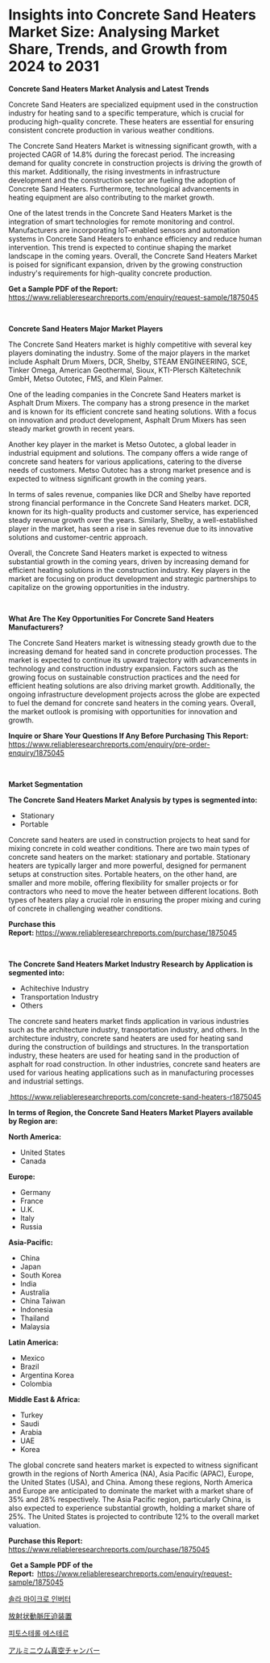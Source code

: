 <p><h1>Insights into Concrete Sand Heaters Market Size: Analysing Market Share, Trends, and Growth from 2024 to 2031</h1></p><p><strong>Concrete Sand Heaters Market Analysis and Latest Trends</strong></p>
<p><p>Concrete Sand Heaters are specialized equipment used in the construction industry for heating sand to a specific temperature, which is crucial for producing high-quality concrete. These heaters are essential for ensuring consistent concrete production in various weather conditions.</p><p>The Concrete Sand Heaters Market is witnessing significant growth, with a projected CAGR of 14.8% during the forecast period. The increasing demand for quality concrete in construction projects is driving the growth of this market. Additionally, the rising investments in infrastructure development and the construction sector are fueling the adoption of Concrete Sand Heaters. Furthermore, technological advancements in heating equipment are also contributing to the market growth.</p><p>One of the latest trends in the Concrete Sand Heaters Market is the integration of smart technologies for remote monitoring and control. Manufacturers are incorporating IoT-enabled sensors and automation systems in Concrete Sand Heaters to enhance efficiency and reduce human intervention. This trend is expected to continue shaping the market landscape in the coming years. Overall, the Concrete Sand Heaters Market is poised for significant expansion, driven by the growing construction industry's requirements for high-quality concrete production.</p></p>
<p><strong>Get a Sample PDF of the Report:&nbsp;</strong> <a href="https://www.reliableresearchreports.com/enquiry/request-sample/1875045">https://www.reliableresearchreports.com/enquiry/request-sample/1875045</a></p>
<p>&nbsp;</p>
<p><strong>Concrete Sand Heaters Major Market Players</strong></p>
<p><p>The Concrete Sand Heaters market is highly competitive with several key players dominating the industry. Some of the major players in the market include Asphalt Drum Mixers, DCR, Shelby, STEAM ENGINEERING, SCE, Tinker Omega, American Geothermal, Sioux, KTI-Plersch Kältetechnik GmbH, Metso Outotec, FMS, and Klein Palmer.</p><p>One of the leading companies in the Concrete Sand Heaters market is Asphalt Drum Mixers. The company has a strong presence in the market and is known for its efficient concrete sand heating solutions. With a focus on innovation and product development, Asphalt Drum Mixers has seen steady market growth in recent years.</p><p>Another key player in the market is Metso Outotec, a global leader in industrial equipment and solutions. The company offers a wide range of concrete sand heaters for various applications, catering to the diverse needs of customers. Metso Outotec has a strong market presence and is expected to witness significant growth in the coming years.</p><p>In terms of sales revenue, companies like DCR and Shelby have reported strong financial performance in the Concrete Sand Heaters market. DCR, known for its high-quality products and customer service, has experienced steady revenue growth over the years. Similarly, Shelby, a well-established player in the market, has seen a rise in sales revenue due to its innovative solutions and customer-centric approach.</p><p>Overall, the Concrete Sand Heaters market is expected to witness substantial growth in the coming years, driven by increasing demand for efficient heating solutions in the construction industry. Key players in the market are focusing on product development and strategic partnerships to capitalize on the growing opportunities in the industry.</p></p>
<p>&nbsp;</p>
<p><strong>What Are The Key Opportunities For Concrete Sand Heaters Manufacturers?</strong></p>
<p><p>The Concrete Sand Heaters market is witnessing steady growth due to the increasing demand for heated sand in concrete production processes. The market is expected to continue its upward trajectory with advancements in technology and construction industry expansion. Factors such as the growing focus on sustainable construction practices and the need for efficient heating solutions are also driving market growth. Additionally, the ongoing infrastructure development projects across the globe are expected to fuel the demand for concrete sand heaters in the coming years. Overall, the market outlook is promising with opportunities for innovation and growth.</p></p>
<p><strong>Inquire or Share Your Questions If Any Before Purchasing This Report:</strong> <a href="https://www.reliableresearchreports.com/enquiry/pre-order-enquiry/1875045">https://www.reliableresearchreports.com/enquiry/pre-order-enquiry/1875045</a></p>
<p>&nbsp;</p>
<p><strong>Market Segmentation</strong></p>
<p><strong>The Concrete Sand Heaters Market Analysis by types is segmented into:</strong></p>
<p><ul><li>Stationary</li><li>Portable</li></ul></p>
<p><p>Concrete sand heaters are used in construction projects to heat sand for mixing concrete in cold weather conditions. There are two main types of concrete sand heaters on the market: stationary and portable. Stationary heaters are typically larger and more powerful, designed for permanent setups at construction sites. Portable heaters, on the other hand, are smaller and more mobile, offering flexibility for smaller projects or for contractors who need to move the heater between different locations. Both types of heaters play a crucial role in ensuring the proper mixing and curing of concrete in challenging weather conditions.</p></p>
<p><strong>Purchase this Report:&nbsp;</strong><a href="https://www.reliableresearchreports.com/purchase/1875045">https://www.reliableresearchreports.com/purchase/1875045</a></p>
<p>&nbsp;</p>
<p><strong>The Concrete Sand Heaters Market Industry Research by Application is segmented into:</strong></p>
<p><ul><li>Achitechive Industry</li><li>Transportation Industry</li><li>Others</li></ul></p>
<p><p>The concrete sand heaters market finds application in various industries such as the architecture industry, transportation industry, and others. In the architecture industry, concrete sand heaters are used for heating sand during the construction of buildings and structures. In the transportation industry, these heaters are used for heating sand in the production of asphalt for road construction. In other industries, concrete sand heaters are used for various heating applications such as in manufacturing processes and industrial settings.</p></p>
<p><a href="https://www.reliableresearchreports.com/concrete-sand-heaters-r1875045">&nbsp;https://www.reliableresearchreports.com/concrete-sand-heaters-r1875045</a></p>
<p><strong>In terms of Region, the Concrete Sand Heaters Market Players available by Region are:</strong></p>
<p>
    <p> <strong> North America: </strong>
        <ul>
            <li>United States</li>
            <li>Canada</li>
        </ul>
        </p> 
    <p> <strong> Europe: </strong>
        <ul>
            <li>Germany</li>
            <li>France</li>
            <li>U.K.</li>
            <li>Italy</li>
            <li>Russia</li>
        </ul>
        </p> 
    <p> <strong> Asia-Pacific: </strong>
        <ul>
            <li>China</li>
            <li>Japan</li>
            <li>South Korea</li>
            <li>India</li>
            <li>Australia</li>
            <li>China Taiwan</li>
            <li>Indonesia</li>
            <li>Thailand</li>
            <li>Malaysia</li>
        </ul>
        </p> 
    <p> <strong> Latin America: </strong>
        <ul>
            <li>Mexico</li>
            <li>Brazil</li>
            <li>Argentina Korea</li>
            <li>Colombia</li>
        </ul>
        </p> 
    <p> <strong> Middle East & Africa: </strong>
        <ul>
            <li>Turkey</li>
            <li>Saudi</li>
            <li>Arabia</li>
            <li>UAE</li>
            <li>Korea</li>
        </ul>
    </p>
    </p>
<p><p>The global concrete sand heaters market is expected to witness significant growth in the regions of North America (NA), Asia Pacific (APAC), Europe, the United States (USA), and China. Among these regions, North America and Europe are anticipated to dominate the market with a market share of 35% and 28% respectively. The Asia Pacific region, particularly China, is also expected to experience substantial growth, holding a market share of 25%. The United States is projected to contribute 12% to the overall market valuation.</p></p>
<p><strong>Purchase this Report: </strong><a href="https://www.reliableresearchreports.com/purchase/1875045">https://www.reliableresearchreports.com/purchase/1875045</a></p>
<p>&nbsp;<strong>Get a Sample PDF of the Report:&nbsp;&nbsp;</strong><a href="https://www.reliableresearchreports.com/enquiry/request-sample/1875045">https://www.reliableresearchreports.com/enquiry/request-sample/1875045</a></p>
<p><strong></strong></p>
<p><p><a href="https://medium.com/@bustersipes981/%ED%83%9C%EC%96%91%EA%B4%91-%EB%A7%88%EC%9D%B4%ED%81%AC%EB%A1%9C-%EC%9D%B8%EB%B2%84%ED%84%B0-%EC%8B%9C%EC%9E%A5%EC%9D%80-%EC%8B%9C%EC%9E%A5-%EC%A0%90%EC%9C%A0%EC%9C%A8-%ED%81%AC%EA%B8%B0-%EB%B0%8F-2031%EB%85%84%EA%B9%8C%EC%A7%80%EC%9D%98-%EC%98%88%EC%83%81-%EC%88%98%EC%9A%94%EC%97%90-%EC%B4%88%EC%A0%90%EC%9D%84-%EB%A7%9E%EC%B6%94%EA%B3%A0-%EC%9E%88%EC%8A%B5%EB%8B%88%EB%8B%A4-76e6ae48c625">솔라 마이크로 인버터</a></p><p><a href="https://medium.com/@jasohung45456/%E5%8B%95%E8%84%88%E5%9C%A7%E8%BF%AB%E3%83%87%E3%83%90%E3%82%A4%E3%82%B9%E5%B8%82%E5%A0%B4%E3%81%AE%E8%A6%8F%E6%A8%A1-cagr-%E3%83%88%E3%83%AC%E3%83%B3%E3%83%892024%E5%B9%B4-2030%E5%B9%B4-8ba7907194e1">放射状動脈圧迫装置</a></p><p><a href="https://medium.com/@cliffordaucek8546w/%EC%8B%9D%EB%AC%BC%EC%8A%A4%ED%85%8C%EB%A1%A4-%EC%97%90%EC%8A%A4%ED%84%B0-%EC%8B%9C%EC%9E%A5%EC%9D%80-%EC%8B%9C%EC%9E%A5-%EC%A0%90%EC%9C%A0%EC%9C%A8-%EC%8B%9C%EC%9E%A5-%ED%8A%B8%EB%A0%8C%EB%93%9C-%EB%B0%8F-%EC%8B%9C%EC%9E%A5-%EC%84%B1%EC%9E%A5%EC%97%90-%EB%8C%80%ED%95%9C-%EC%A0%95%EB%B3%B4%EB%A5%BC-%EC%A0%9C%EA%B3%B5%ED%95%A9%EB%8B%88%EB%8B%A4-a1bcfafa3d62">피토스테롤 에스테르</a></p><p><a href="https://medium.com/@saigekulas/%E3%82%A2%E3%83%AB%E3%83%9F%E3%83%8B%E3%82%A6%E3%83%A0%E7%9C%9F%E7%A9%BA%E3%83%81%E3%83%A3%E3%83%B3%E3%83%90%E3%83%BC%E5%B8%82%E5%A0%B4-%E7%AB%B6%E4%BA%89%E5%88%86%E6%9E%90-%E5%B8%82%E5%A0%B4%E3%83%88%E3%83%AC%E3%83%B3%E3%83%89-2031%E5%B9%B4%E3%81%BE%E3%81%A7%E3%81%AE%E4%BA%88%E6%B8%AC-6051a3f9e128">アルミニウム真空チャンバー</a></p></p>